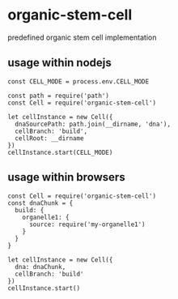 # organic-stem-cell

predefined organic stem cell implementation

## usage within nodejs

```
const CELL_MODE = process.env.CELL_MODE

const path = require('path')
const Cell = require('organic-stem-cell')

let cellInstance = new Cell({
  dnaSourcePath: path.join(__dirname, 'dna'),
  cellBranch: 'build',
  cellRoot: __dirname
})
cellInstance.start(CELL_MODE)
```

## usage within browsers

```
const Cell = require('organic-stem-cell')
const dnaChunk = {
  build: {
    organelle1: {
      source: require('my-organelle1')
    }
  }
}

let cellInstance = new Cell({
  dna: dnaChunk,
  cellBranch: 'build'
})
cellInstance.start()
```
